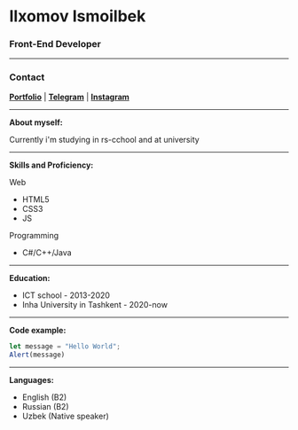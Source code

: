 # Ilxomov Ismoilbek
### Front-End Developer

---

### Contact

<div>
<b><a href="https://ismoil6ek.netlify.app">Portfolio</a></b>
| <b><a href="http://t.me/ismoil6ek">Telegram</a></b>
| <b><a href="http://instagram.com/ismoil6ek">Instagram</a></b>
</div>

---

**About myself:**

Currently i'm studying in rs-cchool and at university

---
**Skills and Proficiency:**

Web
* HTML5
* CSS3
* JS

Programming
* C#/C++/Java

---
**Education:**

* ICT school - 2013-2020
* Inha University in Tashkent - 2020-now

---
**Code example:**

```javascript
let message = "Hello World";
Alert(message)
```
---
**Languages:**
* English (B2)
* Russian (B2)
* Uzbek (Native speaker)